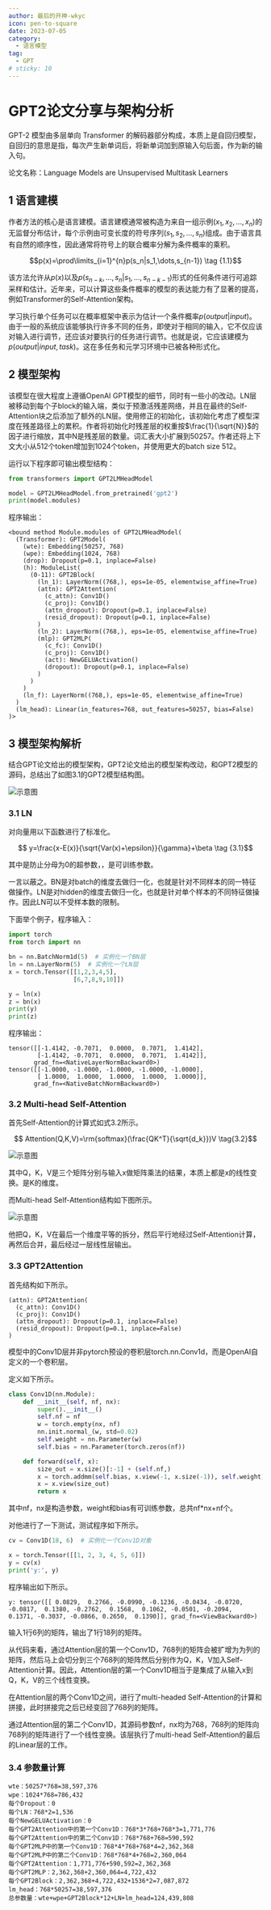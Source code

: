 ```yaml
---
author: 最后的开神-wkyc
icon: pen-to-square
date: 2023-07-05
category:
  - 语言模型
tag:
  - GPT
# sticky: 10
---
```


# GPT2论文分享与架构分析

GPT-2 模型由多层单向 Transformer 的解码器部分构成，本质上是自回归模型，自回归的意思是指，每次产生新单词后，将新单词加到原输入句后面，作为新的输入句。

<!-- more -->

论文名称：Language Models are Unsupervised Multitask Learners

## 1 语言建模

作者方法的核心是语言建模。语言建模通常被构造为来自一组示例$(x_1,x_2,\dots,x_n)$的无监督分布估计，每个示例由可变长度的符号序列$(s_1,s_2,\dots,s_n)$组成。由于语言具有自然的顺序性，因此通常将符号上的联合概率分解为条件概率的乘积。

$$p(x)=\prod\limits_{i=1}^{n}p(s_n|s_1,\dots,s_{n-1})
\tag {1.1}$$

该方法允许从$p(x)$以及$p(s_{n-k},\dots,s_n|s_1,\dots,s_{n-k-1})$形式的任何条件进行可追踪采样和估计。近年来，可以计算这些条件概率的模型的表达能力有了显著的提高，例如Transformer的Self-Attention架构。

学习执行单个任务可以在概率框架中表示为估计一个条件概率$p(output|input)$。由于一般的系统应该能够执行许多不同的任务，即使对于相同的输入，它不仅应该对输入进行调节，还应该对要执行的任务进行调节。也就是说，它应该建模为$p(output|input,task)$。这在多任务和元学习环境中已被各种形式化。

## 2 模型架构

该模型在很大程度上遵循OpenAI GPT模型的细节，同时有一些小的改动。LN层被移动到每个子block的输入端，类似于预激活残差网络，并且在最终的Self-Attention块之后添加了额外的LN层。使用修正的初始化，该初始化考虑了模型深度在残差路径上的累积。作者将初始化时残差层的权重按$\frac{1}{\sqrt{N}}$的因子进行缩放，其中N是残差层的数量。词汇表大小扩展到50257。作者还将上下文大小从512个token增加到1024个token，并使用更大的batch size 512。

运行以下程序即可输出模型结构：
```python
from transformers import GPT2LMHeadModel

model = GPT2LMHeadModel.from_pretrained('gpt2')
print(model.modules)
```
程序输出：
```
<bound method Module.modules of GPT2LMHeadModel(
  (Transformer): GPT2Model(
    (wte): Embedding(50257, 768)
    (wpe): Embedding(1024, 768)
    (drop): Dropout(p=0.1, inplace=False)
    (h): ModuleList(
      (0-11): GPT2Block(
        (ln_1): LayerNorm((768,), eps=1e-05, elementwise_affine=True)
        (attn): GPT2Attention(
          (c_attn): Conv1D()
          (c_proj): Conv1D()
          (attn_dropout): Dropout(p=0.1, inplace=False)
          (resid_dropout): Dropout(p=0.1, inplace=False)
        )
        (ln_2): LayerNorm((768,), eps=1e-05, elementwise_affine=True)
        (mlp): GPT2MLP(
          (c_fc): Conv1D()
          (c_proj): Conv1D()
          (act): NewGELUActivation()
          (dropout): Dropout(p=0.1, inplace=False)
        )
      )
    )
    (ln_f): LayerNorm((768,), eps=1e-05, elementwise_affine=True)
  )
  (lm_head): Linear(in_features=768, out_features=50257, bias=False)
)>
```
## 3 模型架构解析

结合GPT论文给出的模型架构，GPT2论文给出的模型架构改动，和GPT2模型的源码，总结出了如图3.1的GPT2模型结构图。

![示意图](/assets/images/llm/gpt2_1.png "图3.1 GPT2模型总架构图")

### 3.1 LN

对向量用以下函数进行了标准化。

$$
y=\frac{x-E(x)}{\sqrt{Var(x)+\epsilon}}{\gamma}+\beta
\tag {3.1}$$

其中是防止分母为0的超参数，，是可训练参数。

一言以蔽之。BN是对batch的维度去做归一化，也就是针对不同样本的同一特征做操作。LN是对hidden的维度去做归一化，也就是针对单个样本的不同特征做操作。因此LN可以不受样本数的限制。

下面举个例子，程序输入：
```python
import torch
from torch import nn

bn = nn.BatchNorm1d(5)  # 实例化一个BN层
ln = nn.LayerNorm(5)  # 实例化一个LN层
x = torch.Tensor([[1,2,3,4,5],
                  [6,7,8,9,10]])

y = ln(x)
z = bn(x)
print(y)
print(z)
```
程序输出：
```
tensor([[-1.4142, -0.7071,  0.0000,  0.7071,  1.4142],
        [-1.4142, -0.7071,  0.0000,  0.7071,  1.4142]],
       grad_fn=<NativeLayerNormBackward0>)
tensor([[-1.0000, -1.0000, -1.0000, -1.0000, -1.0000],
        [ 1.0000,  1.0000,  1.0000,  1.0000,  1.0000]],
       grad_fn=<NativeBatchNormBackward0>)
```
### 3.2 Multi-head Self-Attention

首先Self-Attention的计算式如式3.2所示。

$$
Attention(Q,K,V)=\rm{softmax}(\frac{QK^T}{\sqrt{d_k}})V
\tag{3.2}$$

![示意图](/assets/images/llm/gpt2_2.png "图3.2 Self-Attention")

其中Q，K，V是三个矩阵分别与输入x做矩阵乘法的结果，本质上都是x的线性变换。是K的维度。

而Multi-head Self-Attention结构如下图所示。

![示意图](/assets/images/llm/gpt2_3.png "图3.3 Multi-head Self-Attention")

他把Q，K，V在最后一个维度平等的拆分，然后平行地经过Self-Attention计算，再然后合并，最后经过一层线性层输出。

### 3.3 GPT2Attention

首先结构如下所示。
```
(attn): GPT2Attention(
  (c_attn): Conv1D()
  (c_proj): Conv1D()
  (attn_dropout): Dropout(p=0.1, inplace=False)
  (resid_dropout): Dropout(p=0.1, inplace=False)
)
```
模型中的Conv1D层并非pytorch预设的卷积层torch.nn.Conv1d，而是OpenAI自定义的一个卷积层。

定义如下所示。
```python
class Conv1D(nn.Module):
    def __init__(self, nf, nx):
        super().__init__()
        self.nf = nf
        w = torch.empty(nx, nf)
        nn.init.normal_(w, std=0.02)
        self.weight = nn.Parameter(w)
        self.bias = nn.Parameter(torch.zeros(nf))

    def forward(self, x):
        size_out = x.size()[:-1] + (self.nf,)
        x = torch.addmm(self.bias, x.view(-1, x.size(-1)), self.weight)
        x = x.view(size_out)
        return x
```
其中nf，nx是构造参数，weight和bias有可训练参数，总共nf*nx+nf个。

对他进行了一下测试，测试程序如下所示。
```python
cv = Conv1D(18, 6)  # 实例化一个Conv1D对象

x = torch.Tensor([[1, 2, 3, 4, 5, 6]])
y = cv(x)
print('y:', y)
```
程序输出如下所示。
```
y: tensor([[ 0.0829,  0.2766, -0.0990, -0.1236, -0.0434, -0.0720, -0.0817,  0.1380, -0.2762,  0.1568,  0.1062, -0.0501, -0.2094,  0.1371, -0.3037, -0.0866, 0.2650,  0.1390]], grad_fn=<ViewBackward0>)
```
输入1行6列的矩阵，输出了1行18列的矩阵。

从代码来看，通过Attention层的第一个Conv1D，768列的矩阵会被扩增为为列的矩阵，然后马上会切分到三个768列的矩阵然后分别作为Q，K，V加入Self-Attention计算。因此，Attention层的第一个Conv1D相当于是集成了从输入x到Q，K，V的三个线性变换。

在Attention层的两个Conv1D之间，进行了multi-headed Self-Attention的计算和拼接，此时拼接完之后已经变回了768列的矩阵。

通过Attention层的第二个Conv1D，其源码参数nf，nx均为768，768列的矩阵向768列的矩阵进行了一个线性变换。该层执行了multi-head Self-Attention的最后的Linear层的工作。

### 3.4 参数量计算
```
wte：50257*768=38,597,376
wpe：1024*768=786,432
每个Dropout：0
每个LN：768*2=1,536
每个NewGELUActivation：0
每个GPT2Attention中的第一个Conv1D：768*3*768+768*3=1,771,776
每个GPT2Attention中的第二个Conv1D：768*768+768=590,592
每个GPT2MLP中的第一个Conv1D：768*4*768+768*4=2,362,368
每个GPT2MLP中的第二个Conv1D：768*768*4+768=2,360,064
每个GPT2Attention：1,771,776+590,592=2,362,368
每个GPT2MLP：2,362,368+2,360,064=4,722,432
每个GPT2Block：2,362,368+4,722,432+1536*2=7,087,872
lm_head：768*50257=38,597,376
总参数量：wte+wpe+GPT2Block*12+LN+lm_head=124,439,808
```